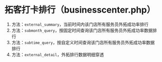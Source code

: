 # 拓客打卡排行（businesscenter.php）

1. 方法：`external_summary`，当前时间内该门店所有服务员外拓成功率排行
2. 方法：`submonth_query`，按固定时间查询该门店所有服务员外拓成功率数据排行
3. 方法：`subtime_query`，按自定义时间查询该门店所有服务员外拓成功率数据排行
4. 方法：`external_detail`，外拓排行数据明细穿透

